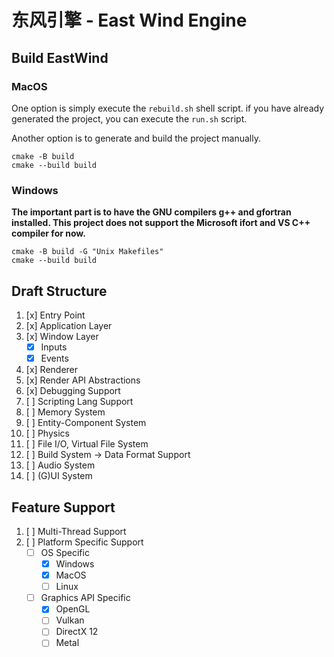 # 东风引擎 - East Wind Engine

## Build EastWind 
### MacOS
One option is simply execute the `rebuild.sh` shell script. if you have already generated the project, you can execute the `run.sh` script.

Another option is to generate and build the project manually. 
```shell
cmake -B build
cmake --build build
```

### Windows
**The important part is to have the GNU compilers g++ and gfortran installed. This project does not support the Microsoft ifort and VS C++ compiler for now.**
```shell
cmake -B build -G "Unix Makefiles"
cmake --build build
```


## Draft Structure
1. [x] Entry Point
2. [x] Application Layer
3. [x] Window Layer
    - [x] Inputs
    - [x] Events
4. [x] Renderer
5. [x] Render API Abstractions
6. [x] Debugging Support
7. [ ] Scripting Lang Support
8. [ ] Memory System
9. [ ] Entity-Component System
10. [ ] Physics
11. [ ] File I/O, Virtual File System
12. [ ] Build System -> Data Format Support
13. [ ] Audio System
14. [ ] (G)UI System

## Feature Support
1. [ ] Multi-Thread Support
2. [ ] Platform Specific Support
    - [ ] OS Specific
        - [x] Windows
        - [x] MacOS
        - [ ] Linux
    - [ ] Graphics API Specific
        - [x] OpenGL
        - [ ] Vulkan
        - [ ] DirectX 12
        - [ ] Metal

